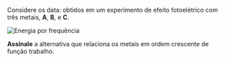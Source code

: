 Considere os data: obtidos em um experimento de efeito fotoelétrico com três metais, **A**, **B**, e **C**.

![Energia por frequência](1A38-1P.svg)

**Assinale** a alternativa que relaciona os metais em ordem crescente de função trabalho.


